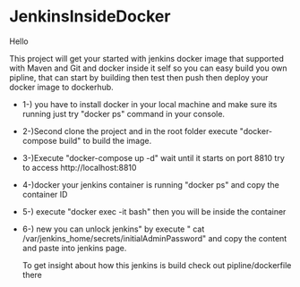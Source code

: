 # JenkinsInsideDocker

Hello 

This project will get your started with jenkins docker image that supported with Maven and Git and docker inside it self
so you can easy build you own pipline, that can start by building then test then push then deploy your docker image to dockerhub.

* 1-) you have to install docker in your local machine and make sure its running just try "docker ps"
      command in your console.
* 2-)Second clone the project and in the root folder execute "docker-compose build" to build the image.
* 3-)Execute "docker-compose up -d" wait until it starts on port 8810 try to access http://localhost:8810
* 4-)docker your jenkins container is running "docker ps" and copy the container ID
* 5-) execute "docker exec -it <container id you just copy> bash"  then you will be inside the container  
* 6-) new you can unlock jenkins" by execute " cat /var/jenkins_home/secrets/initialAdminPassword" 
      and copy the content and paste into jenkins page.
  
  To get insight about how this jenkins is build check out pipline/dockerfile there
